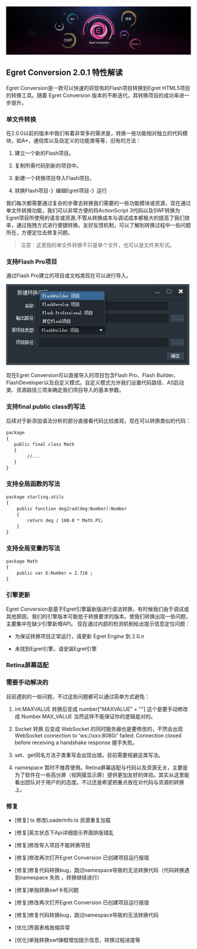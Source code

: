 ![](LmDmsz1.jpg)

## Egret Conversion 2.0.1 特性解读

Egret Conversion是一款可以快速的将现有的Flash项目转换到Egret HTML5项目的转换工具。随着 Egret Conversion 版本的不断迭代，其转换项目的成功率进一步提升。

### 单文件转换

在2.0.0以前的版本中我们有着非常多的需求是，转换一些功能相对独立的代码模块，如A*，通信库以及自定义的功能类等等，旧有的方法：

1. 建立一个新的Flash项目。

1. 复制所需代码到新的项目中。

1. 新建一个转换项目导入Flash项目。

1. 转换Flash项目-》编辑Egret项目-》运行

我们每次都需要通过复杂的步骤去转换我们需要的一些功能模块或资源，现在通过单文件转换功能，我们可以非常方便的将ActionScript 3代码以及SWF转换为Egret项目所使用的语言或资源,不管从转换成本与调试成本都极大的提高了我们效率，通过拖拽方式进行便捷转换。友好反馈机制，可以了解到转换过程中一些问题所在，方便定位去修复问题。

> 注意：这里指的单文件转换不只是单个文件，也可以是文件夹形式。

### 支持Flash Pro项目

通过Flash Pro建立的项目或文档类现在可以进行导入。

![](wtBCdKy.png)

现在Egret Conversion可以直接导入的项目包含Flash Pro、Flash Builder、FlashDeveloper以及自定义模式。自定义模式允许我们设置代码路径、AS启动类、资源路径三项来确定我们项目导入的基本参数。

### 支持final public class的写法

后续对于新添加语法分析的部分直接看代码比较直观，现在可以转换类似的代码：

```
package
{
   public final class Math
   {
        //...
   }
}
```

### 支持全局函数的写法

```
package starling.utils
{
    public function deg2rad(deg:Number):Number
    {
        return deg / 180.0 * Math.PI;   
    }
}
```

### 支持全局变量的写法

```
package Math
{
	public var E:Number = 2.718 ;
}
```

### 引擎更新

Egret Conversion是基于Egret引擎最新版进行语法转换，有时候我们由于调试或其他原因，我们的引擎版本可能低于转换要求的版本。使我们转换出现一些问题，主要集中在缺少引擎新增API。 现在通过内部的检测机制给出提示信息定位问题：

* 为保证转换项目正常运行，请更新 Egret Engine 到 2.0.n

* 未找到Egret引擎，请安装Egret引擎

### Retina屏幕适配

### 需要手动解决的

目前遇到的一些问题，不过这些问题都可以通过简单方式避免：

1. int.MAXVALUE 转换后变成 number["MAXVALUE" + ""] 这个是要手动修改成 Number.MAX_VALUE 当然这样不能保证你的逻辑是对的。

1. Socket 转换 后变成 WebSocket 的同时服务器也是要修改的，不然会出现 WebSocket connection to 'ws://xxx:8080/' failed: Connection closed before receiving a handshake response 握手失败。

1. set、get同名方法子类重写会出现出错。目前需要规避这类写法。

1. namespace 暂时不推荐使用。Retina屏幕适配与代码以及资源无关，主要是为了软件在一些高分屏（视网膜显示屏）提供更加友好的体验。其实从这里能看出团队对于用户的的态度。不过还是希望把重点放在对代码与资源的转换上。

### 修复

* [修复] ts 修改LoaderInfo.ts 资源重复加载

* [修复]英文状态下Api详细提示界面排版错乱

* [修复]修改导入项目不能转换项目

* [修复]修改再次打开Egret Conversion 已创建项目运行报错

* [修复]修复代码转换bug，跳过namespace导致的无法转换代码（代码转换遇到namespace 失败 ，转换继续进行）

* [修复]单独转换swf卡死问题

* [修复]修改再次打开Egret Conversion 已创建项目运行报错

* [修复]修复代码转换bug，跳过namespace导致的无法转换代码

* [优化]界面表格放缩异常

* [优化]单独转换swf弹框增加提示信息，转换过程进度等
